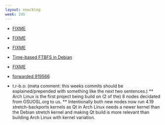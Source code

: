 ```yaml
---
layout: new/blog
week: 195
---
```


* [FIXME](https://bugs.debian.org/919207)

* [FIXME](https://lists.reproducible-builds.org/pipermail/rb-general/2019-January/001402.html)

* [FIXME](https://www.reddit.com/r/rust/comments/afscgo/ripgrep_0100_is_reproducible_in_debian/)

* [Time-based FTBFS in Debian](https://lists.debian.org/debian-lts/2019/01/msg00033.html)

* [FIXME](https://lists.reproducible-builds.org/pipermail/rb-general/2019-January/001408.html)

* [forwarded 919566](https://github.com/pytroll/satpy/pull/579)


* t.r-b.o:
(meta comment: this weeks commits should be explained/prepended with something like the next two sentences.)
** Arch Linux is the first project being build on (2 of the) 8 nodes decidated from OSUOSL.org to us.
** Intentionally both new nodes now run 4.19 stretch-backports kernels as Qt in Arch Linux needs a newer kernel than the Debian stretch kernel and making Qt build is more relevant than building Arch Linux with kernel variation.
